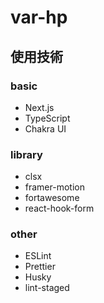 # var-hp

## 使用技術

### basic

- Next.js
- TypeScript
- Chakra UI

### library

- clsx
- framer-motion
- fortawesome
- react-hook-form

### other

- ESLint
- Prettier
- Husky
- lint-staged
